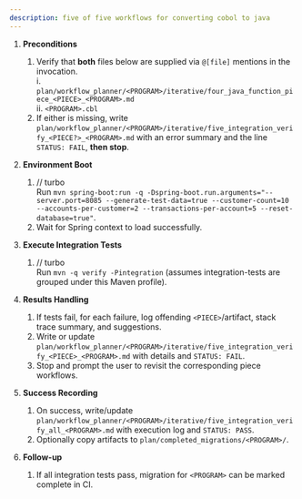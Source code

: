 ```yaml
---
description: five of five workflows for converting cobol to java
---
```


1. **Preconditions**
   1. Verify that **both** files below are supplied via `@[file]` mentions in the invocation.  
      i. `plan/workflow_planner/<PROGRAM>/iterative/four_java_function_piece_<PIECE>_<PROGRAM>.md`  
      ii. `<PROGRAM>.cbl`  
   2. If either is missing, write `plan/workflow_planner/<PROGRAM>/iterative/five_integration_verify_<PIECE?>_<PROGRAM>.md` with an error summary and the line `STATUS: FAIL`, **then stop**.

2. **Environment Boot**
   1. // turbo  
      Run `mvn spring-boot:run -q -Dspring-boot.run.arguments="--server.port=8085 --generate-test-data=true --customer-count=10 --accounts-per-customer=2 --transactions-per-account=5 --reset-database=true"`.
   2. Wait for Spring context to load successfully.

3. **Execute Integration Tests**
   1. // turbo  
      Run `mvn -q verify -Pintegration` (assumes integration-tests are grouped under this Maven profile).

4. **Results Handling**
   1. If tests fail, for each failure, log offending `<PIECE>`/artifact, stack trace summary, and suggestions.  
   2. Write or update `plan/workflow_planner/<PROGRAM>/iterative/five_integration_verify_<PIECE>_<PROGRAM>.md` with details and `STATUS: FAIL`.  
   3. Stop and prompt the user to revisit the corresponding piece workflows.

5. **Success Recording**
   1. On success, write/update `plan/workflow_planner/<PROGRAM>/iterative/five_integration_verify_all_<PROGRAM>.md` with execution log and `STATUS: PASS`.  
   2. Optionally copy artifacts to `plan/completed_migrations/<PROGRAM>/`.

6. **Follow-up**
   1. If all integration tests pass, migration for `<PROGRAM>` can be marked complete in CI.